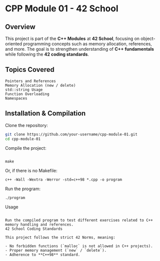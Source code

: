 # CPP Module 01 - 42 School

## Overview
This project is part of the **C++ Modules** at **42 School**, focusing on object-oriented programming concepts such as memory allocation, references, and more. The goal is to strengthen understanding of **C++ fundamentals** while following the **42 coding standards**.

## Topics Covered

    Pointers and References
    Memory Allocation (new / delete)
    std::string Usage
    Function Overloading
    Namespaces


## Installation & Compilation

Clone the repository:
```bash
git clone https://github.com/your-username/cpp-module-01.git
cd cpp-module-01

```
Compile the project:
```

make

```
Or, if there is no Makefile:
```
c++ -Wall -Wextra -Werror -std=c++98 *.cpp -o program

```
 Run the program:
```
./program

```
Usage
```

Run the compiled program to test different exercises related to C++ memory handling and references.
42 School Coding Standards

This project follows the strict 42 Norms, meaning:

- No forbidden functions (`malloc` is not allowed in C++ projects).
- Proper memory management (`new` / `delete`).
- Adherence to **C++98** standard.
